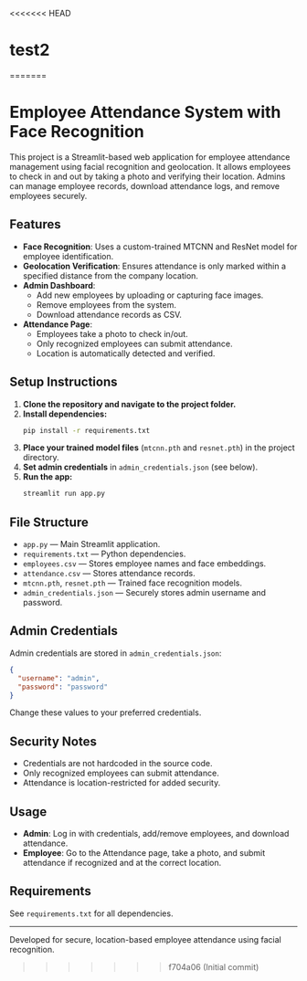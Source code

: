 <<<<<<< HEAD
# test2
=======
# Employee Attendance System with Face Recognition

This project is a Streamlit-based web application for employee attendance management using facial recognition and geolocation. It allows employees to check in and out by taking a photo and verifying their location. Admins can manage employee records, download attendance logs, and remove employees securely.

## Features
- **Face Recognition**: Uses a custom-trained MTCNN and ResNet model for employee identification.
- **Geolocation Verification**: Ensures attendance is only marked within a specified distance from the company location.
- **Admin Dashboard**:
  - Add new employees by uploading or capturing face images.
  - Remove employees from the system.
  - Download attendance records as CSV.
- **Attendance Page**:
  - Employees take a photo to check in/out.
  - Only recognized employees can submit attendance.
  - Location is automatically detected and verified.

## Setup Instructions
1. **Clone the repository and navigate to the project folder.**
2. **Install dependencies:**
   ```bash
   pip install -r requirements.txt
   ```
3. **Place your trained model files** (`mtcnn.pth` and `resnet.pth`) in the project directory.
4. **Set admin credentials** in `admin_credentials.json` (see below).
5. **Run the app:**
   ```bash
   streamlit run app.py
   ```

## File Structure
- `app.py` — Main Streamlit application.
- `requirements.txt` — Python dependencies.
- `employees.csv` — Stores employee names and face embeddings.
- `attendance.csv` — Stores attendance records.
- `mtcnn.pth`, `resnet.pth` — Trained face recognition models.
- `admin_credentials.json` — Securely stores admin username and password.

## Admin Credentials
Admin credentials are stored in `admin_credentials.json`:
```json
{
  "username": "admin",
  "password": "password"
}
```
Change these values to your preferred credentials.

## Security Notes
- Credentials are not hardcoded in the source code.
- Only recognized employees can submit attendance.
- Attendance is location-restricted for added security.

## Usage
- **Admin**: Log in with credentials, add/remove employees, and download attendance.
- **Employee**: Go to the Attendance page, take a photo, and submit attendance if recognized and at the correct location.

## Requirements
See `requirements.txt` for all dependencies.

---
Developed for secure, location-based employee attendance using facial recognition.
>>>>>>> f704a06 (Initial commit)

